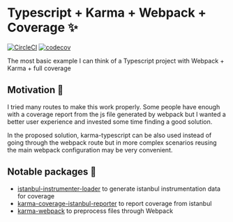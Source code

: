 #  Typescript + Karma + Webpack + Coverage :sparkles:

[![CircleCI](https://circleci.com/gh/mcliment/typescript-karma-webpack-coverage-sample.svg?style=svg)](https://circleci.com/gh/mcliment/typescript-karma-webpack-coverage-sample)
[![codecov](https://codecov.io/gh/mcliment/typescript-karma-webpack-coverage-sample/branch/master/graph/badge.svg)](https://codecov.io/gh/mcliment/typescript-karma-webpack-coverage-sample)

The most basic example I can think of a Typescript project with Webpack + Karma + full coverage

## Motivation :muscle:

I tried many routes to make this work properly. Some people have enough with a coverage report from 
the js file generated by webpack but I wanted a better user experience and invested some time finding
a good solution.

In the proposed solution, karma-typescript can be also used instead of going through the webpack route but
in more complex scenarios reusing the main webpack configuration may be very convenient.

## Notable packages :gift:

- [istanbul-instrumenter-loader](https://github.com/webpack-contrib/istanbul-instrumenter-loader) to generate istanbul instrumentation data for coverage
- [karma-coverage-istanbul-reporter](https://github.com/mattlewis92/karma-coverage-istanbul-reporter) to report coverage from istanbul
- [karma-webpack](https://github.com/webpack-contrib/karma-webpack) to preprocess files through Webpack


